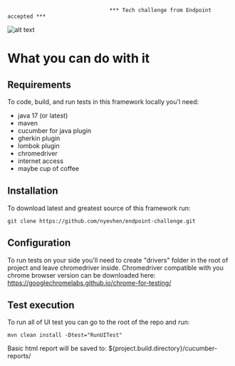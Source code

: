                                     *** Tech challenge from Endpoint accepted ***
![alt text](https://github.com/nyevhen/endpoint-challenge/blob/main/Screenshot%202024-06-15%20at%201.52.30%E2%80%AFPM.png)

# What you can do with it



## Requirements
To code, build, and run tests in this framework locally you'l need:
- java 17 (or latest)
- maven
- cucumber for java plugin
- gherkin plugin
- lombok plugin
- chromedriver
- internet access
- maybe cup of coffee

## Installation
To download latest and greatest source of this framework run:

```git clone https://github.com/nyevhen/endpoint-challenge.git```

## Configuration
To run tests on your side you'll need to create "drivers" folder in the root of project and leave chromedriver inside.
Chromedriver compatible with you chrome browser version can be downloaded here:
https://googlechromelabs.github.io/chrome-for-testing/


## Test execution
To run all of UI test you can go to the root of the repo and run:

```mvn clean install -Dtest="RunUITest"```

Basic html report will be saved to:
${project.build.directory}/cucumber-reports/

